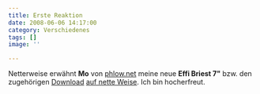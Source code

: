 ```yaml
---
title: Erste Reaktion
date: 2008-06-06 14:17:00
category: Verschiedenes
tags: []
image: ''

---
```


Netterweise erwähnt **Mo** von [phlow.net](http://phlow.net) meine neue **Effi Briest 7"** bzw. den zugehörigen [Download](http://www.leavemusic.de/live/leavemusic/scripts/download_internal.php?file_id=21) [auf nette Weise](http://phlow.net/magazin/mp3-musik-download/hip-hop/149-misanthrop-effi-briest). Ich bin hocherfreut.
